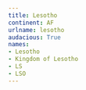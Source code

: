 ```yaml
---
title: Lesotho
continent: AF
urlname: lesotho
audacious: True
names:
- Lesotho
- Kingdom of Lesotho
- LS
- LSO
---
```

